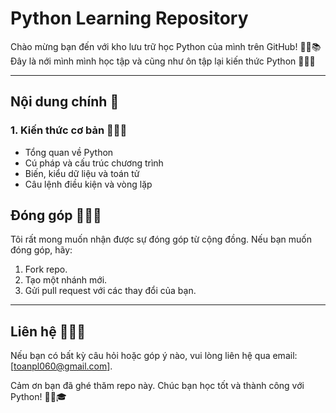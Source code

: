 # Python Learning Repository

Chào mừng bạn đến với kho lưu trữ học Python của mình trên GitHub! 🌟🐍📚 Đây là nới mình mình học tập và cũng như ôn tập lại kiến thức Python 🎯🚀💡

---

## Nội dung chính 🌟

### 1. **Kiến thức cơ bản** 🐍✨📘
   - Tổng quan về Python
   - Cú pháp và cấu trúc chương trình
   - Biến, kiểu dữ liệu và toán tử
   - Câu lệnh điều kiện và vòng lặp


## Đóng góp 🌟🤝✨
Tôi rất mong muốn nhận được sự đóng góp từ cộng đồng. Nếu bạn muốn đóng góp, hãy:
1. Fork repo.
2. Tạo một nhánh mới.
3. Gửi pull request với các thay đổi của bạn.

---

## Liên hệ 📧🤔💬
Nếu bạn có bất kỳ câu hỏi hoặc góp ý nào, vui lòng liên hệ qua email: [toanpl060@gmail.com].

Cảm ơn bạn đã ghé thăm repo này. Chúc bạn học tốt và thành công với Python! 🚀🐍🎓


